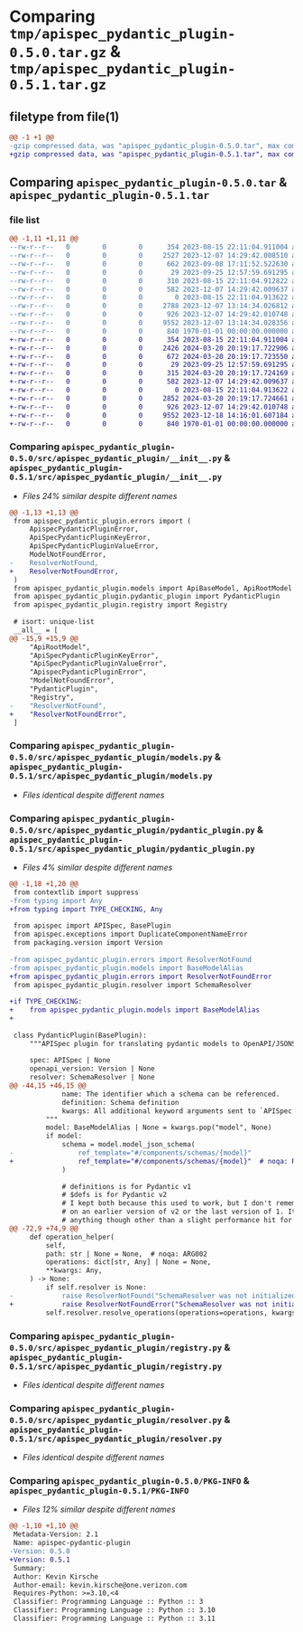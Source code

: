 # Comparing `tmp/apispec_pydantic_plugin-0.5.0.tar.gz` & `tmp/apispec_pydantic_plugin-0.5.1.tar.gz`

## filetype from file(1)

```diff
@@ -1 +1 @@
-gzip compressed data, was "apispec_pydantic_plugin-0.5.0.tar", max compression
+gzip compressed data, was "apispec_pydantic_plugin-0.5.1.tar", max compression
```

## Comparing `apispec_pydantic_plugin-0.5.0.tar` & `apispec_pydantic_plugin-0.5.1.tar`

### file list

```diff
@@ -1,11 +1,11 @@
--rw-r--r--   0        0        0      354 2023-08-15 22:11:04.911004 apispec_pydantic_plugin-0.5.0/README.md
--rw-r--r--   0        0        0     2527 2023-12-07 14:29:42.008510 apispec_pydantic_plugin-0.5.0/pyproject.toml
--rw-r--r--   0        0        0      662 2023-09-08 17:11:52.522630 apispec_pydantic_plugin-0.5.0/src/apispec_pydantic_plugin/__init__.py
--rw-r--r--   0        0        0       29 2023-09-25 12:57:59.691295 apispec_pydantic_plugin-0.5.0/src/apispec_pydantic_plugin/constants.py
--rw-r--r--   0        0        0      310 2023-08-15 22:11:04.912822 apispec_pydantic_plugin-0.5.0/src/apispec_pydantic_plugin/errors.py
--rw-r--r--   0        0        0      582 2023-12-07 14:29:42.009637 apispec_pydantic_plugin-0.5.0/src/apispec_pydantic_plugin/models.py
--rw-r--r--   0        0        0        0 2023-08-15 22:11:04.913622 apispec_pydantic_plugin-0.5.0/src/apispec_pydantic_plugin/py.typed
--rw-r--r--   0        0        0     2788 2023-12-07 13:14:34.026812 apispec_pydantic_plugin-0.5.0/src/apispec_pydantic_plugin/pydantic_plugin.py
--rw-r--r--   0        0        0      926 2023-12-07 14:29:42.010748 apispec_pydantic_plugin-0.5.0/src/apispec_pydantic_plugin/registry.py
--rw-r--r--   0        0        0     9552 2023-12-07 13:14:34.028356 apispec_pydantic_plugin-0.5.0/src/apispec_pydantic_plugin/resolver.py
--rw-r--r--   0        0        0      840 1970-01-01 00:00:00.000000 apispec_pydantic_plugin-0.5.0/PKG-INFO
+-rw-r--r--   0        0        0      354 2023-08-15 22:11:04.911004 apispec_pydantic_plugin-0.5.1/README.md
+-rw-r--r--   0        0        0     2426 2024-03-20 20:19:17.722906 apispec_pydantic_plugin-0.5.1/pyproject.toml
+-rw-r--r--   0        0        0      672 2024-03-20 20:19:17.723550 apispec_pydantic_plugin-0.5.1/src/apispec_pydantic_plugin/__init__.py
+-rw-r--r--   0        0        0       29 2023-09-25 12:57:59.691295 apispec_pydantic_plugin-0.5.1/src/apispec_pydantic_plugin/constants.py
+-rw-r--r--   0        0        0      315 2024-03-20 20:19:17.724169 apispec_pydantic_plugin-0.5.1/src/apispec_pydantic_plugin/errors.py
+-rw-r--r--   0        0        0      582 2023-12-07 14:29:42.009637 apispec_pydantic_plugin-0.5.1/src/apispec_pydantic_plugin/models.py
+-rw-r--r--   0        0        0        0 2023-08-15 22:11:04.913622 apispec_pydantic_plugin-0.5.1/src/apispec_pydantic_plugin/py.typed
+-rw-r--r--   0        0        0     2852 2024-03-20 20:19:17.724661 apispec_pydantic_plugin-0.5.1/src/apispec_pydantic_plugin/pydantic_plugin.py
+-rw-r--r--   0        0        0      926 2023-12-07 14:29:42.010748 apispec_pydantic_plugin-0.5.1/src/apispec_pydantic_plugin/registry.py
+-rw-r--r--   0        0        0     9552 2023-12-18 14:16:01.607184 apispec_pydantic_plugin-0.5.1/src/apispec_pydantic_plugin/resolver.py
+-rw-r--r--   0        0        0      840 1970-01-01 00:00:00.000000 apispec_pydantic_plugin-0.5.1/PKG-INFO
```

### Comparing `apispec_pydantic_plugin-0.5.0/src/apispec_pydantic_plugin/__init__.py` & `apispec_pydantic_plugin-0.5.1/src/apispec_pydantic_plugin/__init__.py`

 * *Files 24% similar despite different names*

```diff
@@ -1,13 +1,13 @@
 from apispec_pydantic_plugin.errors import (
     ApispecPydanticPluginError,
     ApiSpecPydanticPluginKeyError,
     ApiSpecPydanticPluginValueError,
     ModelNotFoundError,
-    ResolverNotFound,
+    ResolverNotFoundError,
 )
 from apispec_pydantic_plugin.models import ApiBaseModel, ApiRootModel
 from apispec_pydantic_plugin.pydantic_plugin import PydanticPlugin
 from apispec_pydantic_plugin.registry import Registry
 
 # isort: unique-list
 __all__ = [
@@ -15,9 +15,9 @@
     "ApiRootModel",
     "ApiSpecPydanticPluginKeyError",
     "ApiSpecPydanticPluginValueError",
     "ApispecPydanticPluginError",
     "ModelNotFoundError",
     "PydanticPlugin",
     "Registry",
-    "ResolverNotFound",
+    "ResolverNotFoundError",
 ]
```

### Comparing `apispec_pydantic_plugin-0.5.0/src/apispec_pydantic_plugin/models.py` & `apispec_pydantic_plugin-0.5.1/src/apispec_pydantic_plugin/models.py`

 * *Files identical despite different names*

### Comparing `apispec_pydantic_plugin-0.5.0/src/apispec_pydantic_plugin/pydantic_plugin.py` & `apispec_pydantic_plugin-0.5.1/src/apispec_pydantic_plugin/pydantic_plugin.py`

 * *Files 4% similar despite different names*

```diff
@@ -1,18 +1,20 @@
 from contextlib import suppress
-from typing import Any
+from typing import TYPE_CHECKING, Any
 
 from apispec import APISpec, BasePlugin
 from apispec.exceptions import DuplicateComponentNameError
 from packaging.version import Version
 
-from apispec_pydantic_plugin.errors import ResolverNotFound
-from apispec_pydantic_plugin.models import BaseModelAlias
+from apispec_pydantic_plugin.errors import ResolverNotFoundError
 from apispec_pydantic_plugin.resolver import SchemaResolver
 
+if TYPE_CHECKING:
+    from apispec_pydantic_plugin.models import BaseModelAlias
+
 
 class PydanticPlugin(BasePlugin):
     """APISpec plugin for translating pydantic models to OpenAPI/JSONSchema format."""
 
     spec: APISpec | None
     openapi_version: Version | None
     resolver: SchemaResolver | None
@@ -44,15 +46,15 @@
             name: The identifier which a schema can be referenced.
             definition: Schema definition
             kwargs: All additional keyword arguments sent to `APISpec.schema()`
         """
         model: BaseModelAlias | None = kwargs.pop("model", None)
         if model:
             schema = model.model_json_schema(
-                ref_template="#/components/schemas/{model}"
+                ref_template="#/components/schemas/{model}"  # noqa: RUF027
             )
 
             # definitions is for Pydantic v1
             # $defs is for Pydantic v2
             # I kept both because this used to work, but I don't remember if it was
             # on an earlier version of v2 or the last version of 1. It shouldn't harm
             # anything though other than a slight performance hit for the looping
@@ -72,9 +74,9 @@
     def operation_helper(
         self,
         path: str | None = None,  # noqa: ARG002
         operations: dict[str, Any] | None = None,
         **kwargs: Any,
     ) -> None:
         if self.resolver is None:
-            raise ResolverNotFound("SchemaResolver was not initialized")
+            raise ResolverNotFoundError("SchemaResolver was not initialized")
         self.resolver.resolve_operations(operations=operations, kwargs=kwargs)
```

### Comparing `apispec_pydantic_plugin-0.5.0/src/apispec_pydantic_plugin/registry.py` & `apispec_pydantic_plugin-0.5.1/src/apispec_pydantic_plugin/registry.py`

 * *Files identical despite different names*

### Comparing `apispec_pydantic_plugin-0.5.0/src/apispec_pydantic_plugin/resolver.py` & `apispec_pydantic_plugin-0.5.1/src/apispec_pydantic_plugin/resolver.py`

 * *Files identical despite different names*

### Comparing `apispec_pydantic_plugin-0.5.0/PKG-INFO` & `apispec_pydantic_plugin-0.5.1/PKG-INFO`

 * *Files 12% similar despite different names*

```diff
@@ -1,10 +1,10 @@
 Metadata-Version: 2.1
 Name: apispec-pydantic-plugin
-Version: 0.5.0
+Version: 0.5.1
 Summary: 
 Author: Kevin Kirsche
 Author-email: kevin.kirsche@one.verizon.com
 Requires-Python: >=3.10,<4
 Classifier: Programming Language :: Python :: 3
 Classifier: Programming Language :: Python :: 3.10
 Classifier: Programming Language :: Python :: 3.11
```

